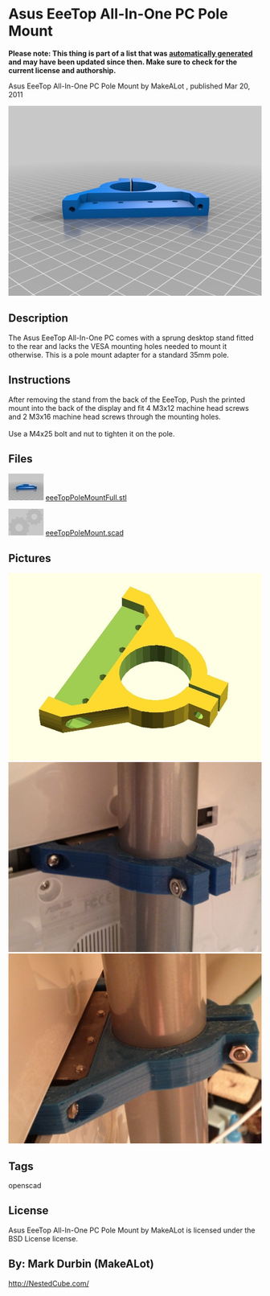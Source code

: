 Asus EeeTop All-In-One PC Pole Mount
===============
**Please note: This thing is part of a list that was [automatically generated](https://github.com/carlosgs/export-things) and may have been updated since then. Make sure to check for the current license and authorship.**  

Asus EeeTop All-In-One PC Pole Mount  by MakeALot , published Mar 20, 2011

![Image](img/eeeTopPoleMountFull_display_large.jpg)

Description
--------
The Asus EeeTop All-In-One PC comes with a sprung desktop stand fitted to the rear and lacks the VESA mounting holes needed to mount it otherwise. This is a pole mount adapter for a standard 35mm pole.

Instructions
--------
After removing the stand from the back of the EeeTop, Push the printed mount into the back of the display and fit 4 M3x12 machine head screws and 2 M3x16 machine head screws through the mounting holes.<br />
<br />
Use a M4x25 bolt and nut to tighten it on the pole.

Files
--------
[![Image](img/eeeTopPoleMountFull_preview_tinycard.jpg)](eeeTopPoleMountFull.stl)
 [ eeeTopPoleMountFull.stl](eeeTopPoleMountFull.stl)  

[![Image](img/Gears_preview_tinycard.jpg)](eeeTopPoleMount.scad)
 [ eeeTopPoleMount.scad](eeeTopPoleMount.scad)  



Pictures
--------
![Image](img/EeeTop_PoleMount1_display_large_display_large.jpg)
![Image](img/EeeTop_PoleMount_display_large_display_large.jpg)
![Image](img/EeeTop_PoleMount2_display_large_display_large.jpg)


Tags
--------
openscad  

  

License
--------
Asus EeeTop All-In-One PC Pole Mount by MakeALot is licensed under the BSD License license.  



By: Mark Durbin (MakeALot)
--------
<http://NestedCube.com/>